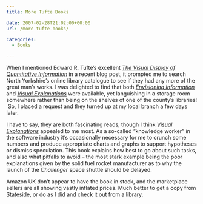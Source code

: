 ```yaml
---
title: More Tufte Books

date: 2007-02-28T21:02:00+00:00
url: /more-tufte-books/

categories:
  - Books

---
```

When I mentioned Edward R. Tufte’s excellent _[The Visual Display of Quantitative Information][1]_ in a recent blog post, it prompted me to search North Yorkshire’s online library catalogue to see if they had any more of the great man’s works. I was delighted to find that both _[Envisioning Information][2]_ and _[Visual Explanations][3]_ were available, yet languishing in a storage room somewhere rather than being on the shelves of one of the county’s libraries!  So, I placed a request and they turned up at my local branch a few days later.

I have to say, they are both fascinating reads, though I think _[Visual Explanations][3]_ appealed to me most. As a so-called “knowledge worker” in the software industry it’s occasionally necessary for me to crunch some numbers and produce appropriate charts and graphs to support hypotheses or dismiss speculation. This book explains how best to go about such tasks, and also what pitfalls to avoid – the most stark example being the poor explanations given by the solid fuel rocket manufacturer as to why the launch of the _Challenger_ space shuttle should be delayed.

Amazon UK don’t appear to have the book in stock, and the marketplace sellers are all showing vastly inflated prices. Much better to get a copy from Stateside, or do as I did and check it out from a library.

 [1]: http://www.amazon.co.uk/gp/product/0961392142?ie=UTF8&tag=ianesbl-21&linkCode=as2&camp=1634&creative=6738&creativeASIN=0961392142
 [2]: http://www.amazon.co.uk/gp/product/0961392118?ie=UTF8&tag=ianesbl-21&linkCode=as2&camp=1634&creative=6738&creativeASIN=0961392118
 [3]: http://www.amazon.co.uk/gp/product/0961392126?ie=UTF8&tag=ianesbl-21&linkCode=as2&camp=1634&creative=6738&creativeASIN=0961392126